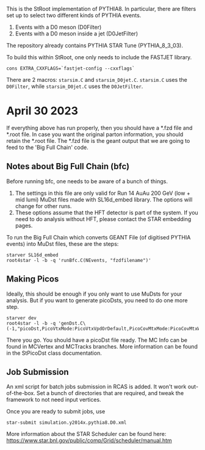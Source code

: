 This is the StRoot implementation of PYTHIA8. In particular, there are filters set up to select two different kinds of PYTHIA events.

1. Events with a D0 meson (D0Filter)
2. Events with a D0 meson inside a jet (D0JetFilter)

The repository already contains PYTHIA STAR Tune (PYTHIA_8_3_03). 

To build this within StRoot, one only needs to include the FASTJET library.

```
cons EXTRA_CXXFLAGS=`fastjet-config --cxxflags`
```

There are 2 macros: `starsim.C` and `starsim_D0jet.C`. `starsim.C` uses the `D0Filter`, while `starsim_D0jet.C` uses the `D0JetFilter`.

# April 30 2023

If everything above has run properly, then you should have a *.fzd file and *.root file. In case you want the original parton information, you should retain the *.root file. The *.fzd file is the geant output that we are going to feed to the 'Big Full Chain' code.

## Notes about Big Full Chain (bfc)
Before running bfc, one needs to be aware of a bunch of things.
1. The settings in this file are only valid for Run 14 AuAu 200 GeV (low + mid lumi) MuDst files made with SL16d_embed library. The options will change for other runs. 
2. These options assume that the HFT detector is part of the system. If you need to do analysis without HFT, please contact the STAR embedding pages.

To run the Big Full Chain which converts GEANT File (of digitised PYTHIA events) into MuDst files, these are the steps:
```
starver SL16d_embed
root4star -l -b -q 'runBfc.C(NEvents, "fzdfilename")'
```

## Making Picos
Ideally, this should be enough if you only want to use MuDsts for your analysis. But if you want to generate picoDsts, you need to do one more step.
```
starver dev
root4star -l -b -q 'genDst.C\(-1,"picoDst,PicoVtxMode:PicoVtxVpdOrDefault,PicoCovMtxMode:PicoCovMtxWrite","mudstfilename")'
```

There you go. You should have a picoDst file ready. The MC Info can be found in MCVertex and MCTracks branches. More information can be found in the StPicoDst class documentation.

## Job Submission
An xml script for batch jobs submission in RCAS is added. It won't work out-of-the-box. Set a bunch of directories that are required, and tweak the framework to not need input vertices.

Once you are ready to submit jobs, use
```
star-submit simulation.y2014x.pythia8.D0.xml
```

More information about the STAR Scheduler can be found here: https://www.star.bnl.gov/public/comp/Grid/scheduler/manual.htm